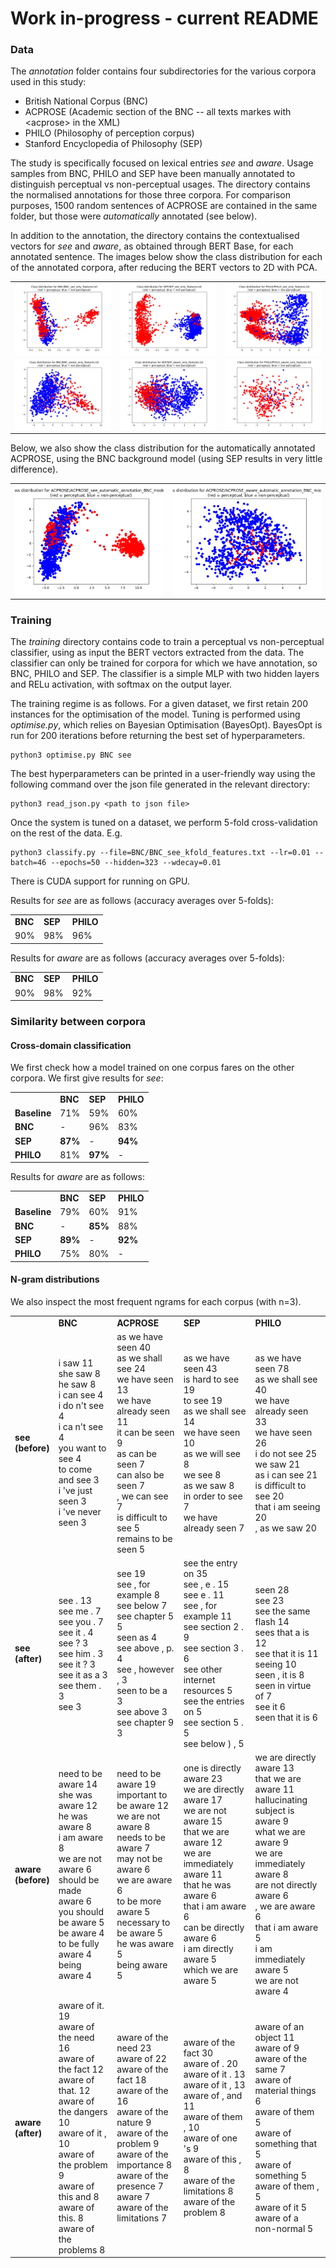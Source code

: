 # Work in-progress - current README

### Data

The *annotation* folder contains four subdirectories for the various corpora used in this study:

* British National Corpus (BNC)
* ACPROSE (Academic section of the BNC -- all texts markes with \<acprose\> in the XML)
* PHILO (Philosophy of perception corpus)
* Stanford Encyclopedia of Philosophy (SEP)

The study is specifically focused on lexical entries *see* and *aware*. Usage samples from BNC, PHILO and SEP have been manually annotated to distinguish perceptual vs non-perceptual usages. The directory contains the normalised annotations for those three corpora. For comparison purposes, 1500 random sentences of ACPROSE are contained in the same folder, but those were *automatically* annotated (see below).

In addition to the annotation, the directory contains the contextualised vectors for *see* and *aware*, as obtained through BERT Base, for each annotated sentence. The images below show the class distribution for each of the annotated corpora, after reducing the BERT vectors to 2D with PCA.

<table border=0 >
   <tr>
     <td>
     <img style="vertical-align: bottom;" width="100%" height="100%" src="https://github.com/minimalparts/Perception/blob/master/annotation/BNC/BNC_see.png" />
     </td>
     <td>
     <img style="vertical-align: bottom;" width="100%" height="100%" src="https://github.com/minimalparts/Perception/blob/master/annotation/SEP/SEP_see.png" />
     </td>
     <td>
     <img style="vertical-align: bottom;" width="100%" height="100%" src="https://github.com/minimalparts/Perception/blob/master/annotation/PHILO/PHILO_see.png" />
     </td>
   </tr>
   <tr>
     <td>
     <img style="vertical-align: bottom;" width="100%" height="100%" src="https://github.com/minimalparts/Perception/blob/master/annotation/BNC/BNC_aware.png" />
     </td>
     <td>
     <img style="vertical-align: bottom;" width="100%" height="100%" src="https://github.com/minimalparts/Perception/blob/master/annotation/SEP/SEP_aware.png" />
     </td>
     <td>
     <img style="vertical-align: bottom;" width="100%" height="100%" src="https://github.com/minimalparts/Perception/blob/master/annotation/PHILO/PHILO_aware.png" />
     </td>
   </tr>
</table>

Below, we also show the class distribution for the automatically annotated ACPROSE, using the BNC background model (using SEP results in very little difference).

<table border=0>
  <tr>
    <td>
     <img style="vertical-align: bottom;" width="100%" height="100%" src="https://github.com/minimalparts/Perception/blob/master/annotation/ACPROSE/ACPROSE_see_BNC.png" />
     </td>
     <td>
     <img style="vertical-align: bottom;" width="100%" height="100%" src="https://github.com/minimalparts/Perception/blob/master/annotation/ACPROSE/ACPROSE_aware_BNC.png" />
     </td>
  </tr>
</table>


### Training

The *training* directory contains code to train a perceptual vs non-perceptual classifier, using as input the BERT vectors extracted from the data. The classifier can only be trained for corpora for which we have annotation, so BNC, PHILO and SEP. The classifier is a simple MLP with two hidden layers and RELu activation, with softmax on the output layer.

The training regime is as follows. For a given dataset, we first retain 200 instances for the optimisation of the model. Tuning is performed using *optimise.py*, which relies on Bayesian Optimisation (BayesOpt). BayesOpt is run for 200 iterations before returning the best set of hyperparameters.

    python3 optimise.py BNC see

The best hyperparameters can be printed in a user-friendly way using the following command over the json file generated in the relevant directory:

    python3 read_json.py <path to json file>

Once the system is tuned on a dataset, we perform 5-fold cross-validation on the rest of the data. E.g.

    python3 classify.py --file=BNC/BNC_see_kfold_features.txt --lr=0.01 --batch=46 --epochs=50 --hidden=323 --wdecay=0.01

There is CUDA support for running on GPU.

Results for *see* are as follows (accuracy averages over 5-folds):

<table>
<tr>
<td><b>BNC</b></td><td><b>SEP</b></td><td><b>PHILO</b></td>
</tr>
<tr>
<td>90%</td><td>98%</td><td>96%</td>
</tr>
</table>


Results for *aware* are as follows (accuracy averages over 5-folds):

<table>
<tr>
<td><b>BNC</b></td><td><b>SEP</b></td><td><b>PHILO</b></td>
</tr>
<tr>
<td>90%</td><td>98%</td><td>92%</td>
</tr>
</table>



### Similarity between corpora

#### Cross-domain classification

We first check how a model trained on one corpus fares on the other corpora. We first give results for *see*:

<table>
<tr>
<td></td><td><b>BNC</b></td><td><b>SEP</b></td><td><b>PHILO</b></td>
</tr>
<tr>
<td><b>Baseline</b><td>71%</td><td>59%</td><td>60%</td>
</tr>
<tr>
<td><b>BNC</b><td>-</td><td>96%</td><td>83%</td>
</tr>
<tr>
<td><b>SEP</b><td><b>87%</b></td><td>-</td><td><b>94%</b></td>
</tr>
<tr>
<td><b>PHILO</b><td>81%</td><td><b>97%</b></td><td>-</td>
</tr>
</table>


Results for *aware* are as follows:

<table>
<tr>
<td></td><td><b>BNC</b></td><td><b>SEP</b></td><td><b>PHILO</b></td>
</tr>
<tr>
<td><b>Baseline</b><td>79%</td><td>60%</td><td>91%</td>
</tr>
<tr>
<td><b>BNC</b><td>-</td><td><b>85%</b></td><td>88%</td>
</tr>
<tr>
<td><b>SEP</b><td><b>89%</b></td><td>-</td><td><b>92%</b></td>
</tr>
<tr>
<td><b>PHILO</b><td>75%</td><td>80%</td><td>-</td>
</tr>
</table>


#### N-gram distributions

We also inspect the most frequent ngrams for each corpus (with n=3).

<table>
<tr>
<td></td><td><b>BNC</b></td><td><b>ACPROSE</b></td><td><b>SEP</b></td><td><b>PHILO</b></td>
</tr>
<tr>

<td><b>see<br>(before)</b>

<td>i saw 11<br>
she saw 8<br>
he saw 8<br>
i can see 4<br>
i do n't see 4<br>
i ca n't see 4<br>
you want to see 4<br>
to come and see 3<br>
i 've just seen 3<br>
i 've never seen 3</td>

<td>as we have seen 40<br>
as we shall see 24<br>
we have seen 13<br>
we have already seen 11<br>
it can be seen 9<br>
as can be seen 7<br>
can also be seen 7<br>
, we can see 7<br>
is difficult to see 5<br>
remains to be seen 5<br>
</td>

<td>as we have seen 43<br>
is hard to see 19<br>
to see 19<br>
as we shall see 14<br>
we have seen 10<br>
as we will see 8<br>
we see 8<br>
as we saw 8<br>
in order to see 7<br>
we have already seen 7</td>

<td>as we have seen 78<br>
as we shall see 40<br>
we have already seen 33<br>
we have seen 26<br>
i do not see 25<br>
we saw 21<br>
as i can see 21<br>
is difficult to see 20<br>
that i am seeing 20<br>
, as we saw 20<br>
</td>
</tr>

<tr>
<td><b>see<br>(after)</b>
<td>see . 13<br>
see me . 7<br>
see you . 7<br>
see it . 4<br>
see ? 3<br>
see him . 3<br>
see it ? 3<br>
see it as a 3<br>
see them . 3<br>
see 3<br>
</td>

<td>see 19<br>
see , for example 8<br>
see below 7<br>
see chapter 5 5<br>
seen as 4<br>
see above , p. 4<br>
see , however , 3<br>
seen to be a 3<br>
see above 3<br>
see chapter 9 3<br>
</td>

<td>see the entry on 35<br>
see , e . 15<br>
see e . 11<br>
see , for example 11<br>
see section 2 . 9<br>
see section 3 . 6<br>
see other internet resources 5<br>
see the entries on 5<br>
see section 5 . 5<br>
see below ) , 5<br>
</td>

<td>seen 28<br>
see 23<br>
see the same flash 14<br>
sees that a is 12<br>
see that it is 11<br>
seeing 10<br>
seen , it is 8<br>
seen in virtue of 7<br>
see it 6<br>
seen that it is 6<br>
</td>
</tr>

<tr>
<td><b>aware<br>(before)</b>
<td>need to be aware 14<br>
she was aware 12<br>
he was aware 8<br>
i am aware 8<br>
we are not aware 6<br>
should be made aware 6<br>
you should be aware 5<br>
be aware 4<br>
to be fully aware 4<br>
being aware 4<br>
</td>

<td>need to be aware 19<br>
important to be aware 12<br>
we are not aware 8<br>
needs to be aware 7<br>
may not be aware 6<br>
we are aware 6<br>
to be more aware 5<br>
necessary to be aware 5<br>
he was aware 5<br>
being aware 5<br>
</td>

<td>one is directly aware 23<br>
we are directly aware 17<br>
we are not aware 15<br>
that we are aware 12<br>
we are immediately aware 11<br>
that he was aware 6<br>
that i am aware 6<br>
can be directly aware 6<br>
i am directly aware 5<br>
which we are aware 5<br>
</td>

<td>we are directly aware 13<br>
that we are aware 11<br>
hallucinating subject is aware 9<br>
what we are aware 9<br>
we are immediately aware 8<br>
are not directly aware 6<br>
, we are aware 6<br>
that i am aware 5<br>
i am immediately aware 5<br>
we are not aware 4<br>
</td>
</tr>


<tr>
<td><b>aware<br>(after)</b>
<td>aware of it. 19<br>
aware of the need 16<br>
aware of the fact 12<br>
aware of that. 12<br>
aware of the dangers 10<br>
aware of it , 10<br>
aware of the problem 9<br>
aware of this and 8<br>
aware of this. 8<br>
aware of the problems 8<br>
</td>

<td>aware of the need 23<br>
aware of 22<br>
aware of the fact 18<br>
aware of the 16<br>
aware of the nature 9<br>
aware of the problem 9<br>
aware of the importance 8<br>
aware of the presence 7<br>
aware 7<br>
aware of the limitations 7<br>
</td>

<td>aware of the fact 30<br>
aware of . 20<br>
aware of it . 13<br>
aware of it , 13<br>
aware of , and 11<br>
aware of them , 10<br>
aware of one 's 9<br>
aware of this , 8<br>
aware of the limitations 8<br>
aware of the problem 8<br>
</td>

<td>aware of an object 11<br>
aware of 9<br>
aware of the same 7<br>
aware of material things 6<br>
aware of them 5<br>
aware of something that 5<br>
aware of something 5<br>
aware of them , 5<br>
aware of it 5<br>
aware of a non-normal 5<br>
</td>
</tr>
</table>


